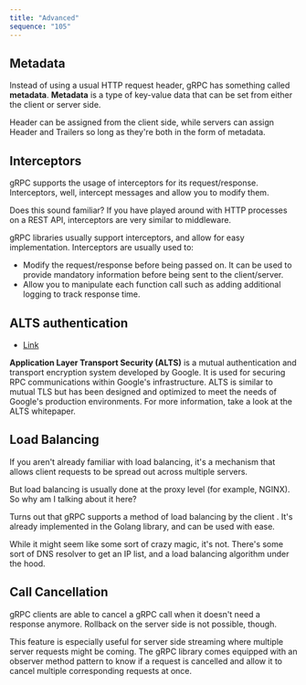```yaml
---
title: "Advanced"
sequence: "105"
---
```


## Metadata

Instead of using a usual HTTP request header, gRPC has something called **metadata**.
**Metadata** is a type of key-value data that can be set from either the client or server side.

Header can be assigned from the client side,
while servers can assign Header and Trailers so long as they're both in the form of metadata.

## Interceptors

gRPC supports the usage of interceptors for its request/response.
Interceptors, well, intercept messages and allow you to modify them.

Does this sound familiar?
If you have played around with HTTP processes on a REST API, interceptors are very similar to middleware.

gRPC libraries usually support interceptors,
and allow for easy implementation. Interceptors are usually used to:

- Modify the request/response before being passed on.
  It can be used to provide mandatory information before being sent to the client/server.
- Allow you to manipulate each function call such as adding additional logging to track response time.

## ALTS authentication

- [Link](https://grpc.io/docs/languages/java/alts/)

**Application Layer Transport Security (ALTS)**
is a mutual authentication and transport encryption system developed by Google.
It is used for securing RPC communications within Google's infrastructure.
ALTS is similar to mutual TLS but has been designed and optimized to meet the needs of Google's production environments.
For more information, take a look at the ALTS whitepaper.


## Load Balancing

If you aren't already familiar with load balancing,
it's a mechanism that allows client requests to be spread out across multiple servers.

But load balancing is usually done at the proxy level (for example, NGINX). So why am I talking about it here?

Turns out that gRPC supports a method of load balancing by the client
. It's already implemented in the Golang library, and can be used with ease.

While it might seem like some sort of crazy magic, it's not.
There's some sort of DNS resolver to get an IP list, and a load balancing algorithm under the hood.

## Call Cancellation

gRPC clients are able to cancel a gRPC call when it doesn't need a response anymore.
Rollback on the server side is not possible, though.

This feature is especially useful for server side streaming where multiple server requests might be coming.
The gRPC library comes equipped with an observer method pattern to know
if a request is cancelled and allow it to cancel multiple corresponding requests at once.
